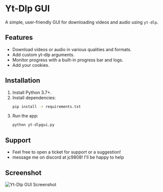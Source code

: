 # Yt-Dlp GUI

A simple, user-friendly GUI for downloading videos and audio using `yt-dlp`. 

## Features

- Download videos or audio in various qualities and formats.
- Add custom yt-dlp arguments.
- Monitor progress with a built-in progress bar and logs.
- Add your cookies.

## Installation

1. Install Python 3.7+.
2. Install dependencies:
   ```bash
   pip install -r requirements.txt
   ```
3. Run the app:
   ```bash
   python yt-dlpgui.py
   ```

## Support
- Feel free to open a ticket for support or a suggestion!
- message me on discord at jc9808! I'll be happy to help

## Screenshot

![Yt-Dlp GUI Screenshot](https://i.imgur.com/OeGNzIH.png)

